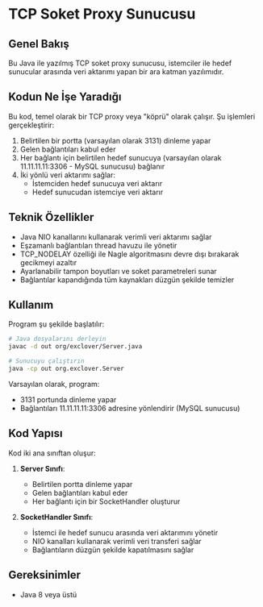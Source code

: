# TCP Soket Proxy Sunucusu

## Genel Bakış

Bu Java ile yazılmış TCP soket proxy sunucusu, istemciler ile hedef sunucular arasında veri aktarımı yapan bir ara katman yazılımıdır.

## Kodun Ne İşe Yaradığı

Bu kod, temel olarak bir TCP proxy veya "köprü" olarak çalışır. Şu işlemleri gerçekleştirir:

1. Belirtilen bir portta (varsayılan olarak 3131) dinleme yapar
2. Gelen bağlantıları kabul eder
3. Her bağlantı için belirtilen hedef sunucuya (varsayılan olarak 11.11.11.11:3306 - MySQL sunucusu) bağlanır
4. İki yönlü veri aktarımı sağlar:
   - İstemciden hedef sunucuya veri aktarır
   - Hedef sunucudan istemciye veri aktarır

## Teknik Özellikler

- Java NIO kanallarını kullanarak verimli veri aktarımı sağlar
- Eşzamanlı bağlantıları thread havuzu ile yönetir
- TCP_NODELAY özelliği ile Nagle algoritmasını devre dışı bırakarak gecikmeyi azaltır
- Ayarlanabilir tampon boyutları ve soket parametreleri sunar
- Bağlantılar kapandığında tüm kaynakları düzgün şekilde temizler

## Kullanım

Program şu şekilde başlatılır:

```bash
# Java dosyalarını derleyin
javac -d out org/exclover/Server.java

# Sunucuyu çalıştırın
java -cp out org.exclover.Server
```

Varsayılan olarak, program:
- 3131 portunda dinleme yapar
- Bağlantıları 11.11.11.11:3306 adresine yönlendirir (MySQL sunucusu)

## Kod Yapısı

Kod iki ana sınıftan oluşur:

1. **Server Sınıfı**:
   - Belirtilen portta dinleme yapar
   - Gelen bağlantıları kabul eder
   - Her bağlantı için bir SocketHandler oluşturur

2. **SocketHandler Sınıfı**:
   - İstemci ile hedef sunucu arasında veri aktarımını yönetir
   - NIO kanalları kullanarak verimli veri transferi sağlar
   - Bağlantıların düzgün şekilde kapatılmasını sağlar

## Gereksinimler

- Java 8 veya üstü

